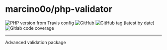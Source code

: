 # marcino0o/php-validator
![PHP version from Travis config](https://img.shields.io/travis/php-v/marcino0o/php-validator/main)
![GitHub](https://img.shields.io/github/license/marcino0o/php-validator)
![GitHub tag (latest by date)](https://img.shields.io/github/v/tag/marcino0o/php-validator)
![Gitlab code coverage](https://img.shields.io/gitlab/coverage/marcino0o/php-validator/main) 
___
Advanced validation package
